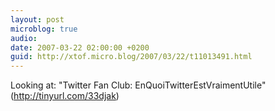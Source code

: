 ```yaml
---
layout: post
microblog: true
audio: 
date: 2007-03-22 02:00:00 +0200
guid: http://xtof.micro.blog/2007/03/22/t11013491.html
---
```

Looking at: "Twitter Fan Club: EnQuoiTwitterEstVraimentUtile" (http://tinyurl.com/33djak)

